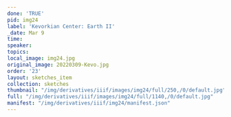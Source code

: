 ```yaml
---
done: 'TRUE'
pid: img24
label: 'Kevorkian Center: Earth II'
_date: Mar 9
time:
speaker:
topics:
local_image: img24.jpg
original_image: 20220309-Kevo.jpg
order: '23'
layout: sketches_item
collection: sketches
thumbnail: "/img/derivatives/iiif/images/img24/full/250,/0/default.jpg"
full: "/img/derivatives/iiif/images/img24/full/1140,/0/default.jpg"
manifest: "/img/derivatives/iiif/img24/manifest.json"
---
```

